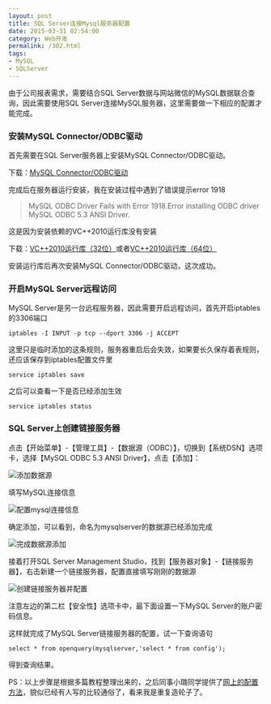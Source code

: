 ```yaml
---
layout: post
title: SQL Server连接Mysql服务器配置
date: 2015-03-31 02:54:00
category: Web开发
permalink: /302.html
tags:
- MySQL
- SQLServer
---
```


<!--markdown-->由于公司报表需求，需要结合SQL Server数据与网站微信的MySQL数据联合查询，因此需要使用SQL Server连接MySQL服务器，这里需要做一下相应的配置才能完成。

### 安装MySQL Connector/ODBC驱动

首先需要在SQL Server服务器上安装MySQL Connector/ODBC驱动。

下载：[MySQL Connector/ODBC驱动][1]

完成后在服务器运行安装，我在安装过程中遇到了错误提示error 1918

> MySQL ODBC Driver Fails with Error 1918.Error installing ODBC driver MySQL ODBC 5.3 ANSI Driver.

这是因为安装依赖的VC++2010运行库没有安装

下载：[VC++2010运行库（32位）][2]或者[VC++2010运行库（64位）][3]

安装运行库后再次安装MySQL Connector/ODBC驱动，这次成功。

### 开启MySQL Server远程访问

MySQL Server是另一台远程服务器，因此需要开启远程访问，首先开启iptables的3306端口

    iptables -I INPUT -p tcp --dport 3306 -j ACCEPT
    

这里只是临时添加的这条规则，服务器重启后会失效，如果要长久保存着表规则，还应该保存到iptables配置文件里

    service iptables save
    

之后可以查看一下是否已经添加生效

    service iptables status
    

### SQL Server上创建链接服务器

点击【开始菜单】-【管理工具】-【数据源（ODBC）】，切换到【系统DSN】选项卡，选择【MySQL ODBC 5.3 ANSI Driver】，点击【添加】：

![添加数据源][4]

填写MySQL连接信息

![配置mysql连接信息][5]

确定添加，可以看到，命名为mysqlserver的数据源已经添加完成

![完成数据源添加][6]

接着打开SQL Server Management Studio，找到【服务器对象】-【链接服务器】，右击新建一个链接服务器，配置直接填写刚刚的数据源

![创建链接服务器并配置][7]

注意左边的第二栏【安全性】选项卡中，最下面设置一下MySQL Server的账户密码信息。

这样就完成了MySQL Server链接服务器的配置，试一下查询语句

    select * from openquery(mysqlserver,'select * from config');
    

得到查询结果。

PS：以上步骤是根据多篇教程整理出来的，之后同事小璐同学提供了[网上的配置方法][8]，貌似已经有人写的比较通俗了，看来我是重复造轮子了。

 [1]: https://dev.mysql.com/downloads/connector/odbc/
 [2]: http://www.microsoft.com/zh-CN/download/details.aspx?id=5555
 [3]: http://www.microsoft.com/zh-CN/download/confirmation.aspx?id=14632
 [4]: https://static.ktsee.com/s1/2016/05/20160502121025234.jpg
 [5]: https://static.ktsee.com/s1/2016/05/20160502121033245.jpg
 [6]: https://static.ktsee.com/s1/2016/05/20160502121039240.jpg
 [7]: https://static.ktsee.com/s1/2016/05/20160502121049172.jpg
 [8]: http://www.alixixi.com/program/a/2011012867360.shtml
